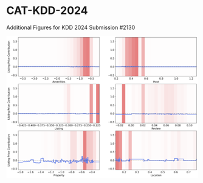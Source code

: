 # CAT-KDD-2024
Additional Figures for KDD 2024 Submission #2130

![Figure 1](./airbnb_shape_functions.png)
